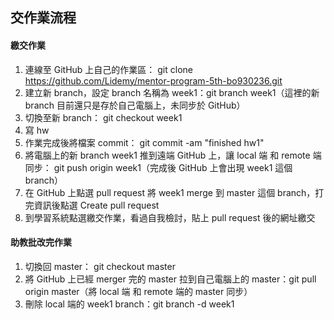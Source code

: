 ## 交作業流程
#### 繳交作業
1. 連線至 GitHub 上自己的作業區： git clone https://github.com/Lidemy/mentor-program-5th-bo930236.git
2. 建立新 branch，設定 branch 名稱為 week1：git branch week1（這裡的新 branch 目前還只是存於自己電腦上，未同步於 GitHub） 
3. 切換至新 branch： git checkout week1
4. 寫 hw
5. 作業完成後將檔案 commit： git commit -am "finished hw1"
6. 將電腦上的新 branch week1 推到遠端 GitHub 上，讓 local 端 和 remote 端同步： git push origin week1（完成後 GitHub 上會出現 week1 這個 branch）
7. 在 GitHub 上點選 pull request 將 week1 merge 到 master 這個 branch，打完資訊後點選 Create pull request
8. 到學習系統點選繳交作業，看過自我檢討，貼上 pull request 後的網址繳交

#### 助教批改完作業

1. 切換回 master： git checkout master
2. 將 GitHub 上已經 merger 完的 master 拉到自己電腦上的 master：git pull origin master（將 local 端 和 remote 端的 master 同步）
3. 刪除 local 端的 week1 branch：git branch -d week1
